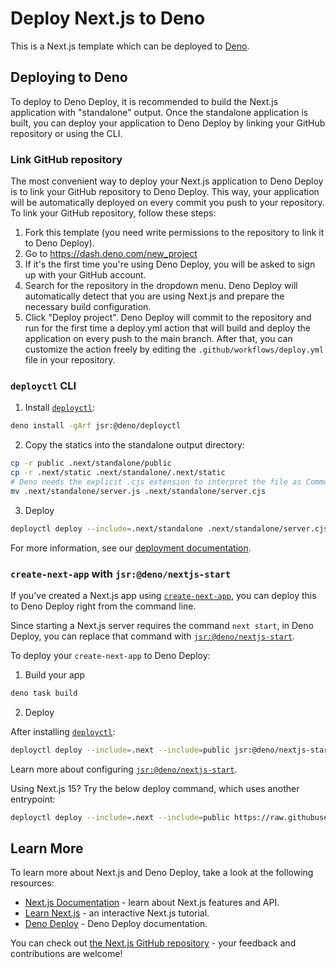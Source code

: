 # Deploy Next.js to Deno

This is a Next.js template which can be deployed to [Deno](https://deno.com).

## Deploying to Deno

To deploy to Deno Deploy, it is recommended to build the Next.js application
with "standalone" output. Once the standalone application is built, you can
deploy your application to Deno Deploy by linking your GitHub repository or
using the CLI.

### Link GitHub repository

The most convenient way to deploy your Next.js application to Deno Deploy is to
link your GitHub repository to Deno Deploy. This way, your application will be
automatically deployed on every commit you push to your repository. To link your
GitHub repository, follow these steps:

1. Fork this template (you need write permissions to the repository to link it
   to Deno Deploy).
2. Go to https://dash.deno.com/new_project
3. If it's the first time you're using Deno Deploy, you will be asked to sign up
   with your GitHub account.
4. Search for the repository in the dropdown menu. Deno Deploy will
   automatically detect that you are using Next.js and prepare the necessary
   build configuration.
5. Click "Deploy project". Deno Deploy will commit to the repository and run for
   the first time a deploy.yml action that will build and deploy the application
   on every push to the main branch. After that, you can customize the action
   freely by editing the `.github/workflows/deploy.yml` file in your repository.

### `deployctl` CLI

1. Install [`deployctl`](https://github.com/denoland/deployctl):

```bash
deno install -gArf jsr:@deno/deployctl
```

2. Copy the statics into the standalone output directory:

```bash
cp -r public .next/standalone/public
cp -r .next/static .next/standalone/.next/static
# Deno needs the explicit .cjs extension to interpret the file as CommonJS
mv .next/standalone/server.js .next/standalone/server.cjs
```

3. Deploy

```bash
deployctl deploy --include=.next/standalone .next/standalone/server.cjs
```

For more information, see our
[deployment documentation](https://nextjs.org/docs/app/building-your-application/deploying#self-hosting).

### `create-next-app` with `jsr:@deno/nextjs-start`

If you've created a Next.js app using
[`create-next-app`](https://nextjs.org/docs/app/api-reference/cli/create-next-app),
you can deploy this to Deno Deploy right from the command line.

Since starting a Next.js server requires the command `next start`, in Deno
Deploy, you can replace that command with
[`jsr:@deno/nextjs-start`](https://jsr.io/@deno/nextjs-start).

To deploy your `create-next-app` to Deno Deploy:

1. Build your app

```bash
deno task build
```

2. Deploy

After installing [`deployctl`](https://github.com/denoland/deployctl):

```bash
deployctl deploy --include=.next --include=public jsr:@deno/nextjs-start
```

Learn more about configuring
[`jsr:@deno/nextjs-start`](https://jsr.io/@deno/nextjs-start).

Using Next.js 15? Try the below deploy command, which uses another entrypoint:

```bash
deployctl deploy --include=.next --include=public https://raw.githubusercontent.com/arnauorriols/deno-next-start/refs/heads/v15/main.ts
```

## Learn More

To learn more about Next.js and Deno Deploy, take a look at the following
resources:

- [Next.js Documentation](https://nextjs.org/docs) - learn about Next.js
  features and API.
- [Learn Next.js](https://nextjs.org/learn) - an interactive Next.js tutorial.
- [Deno Deploy](https://docs.deno.com/deploy/manual/) - Deno Deploy
  documentation.

You can check out
[the Next.js GitHub repository](https://github.com/vercel/next.js) - your
feedback and contributions are welcome!
